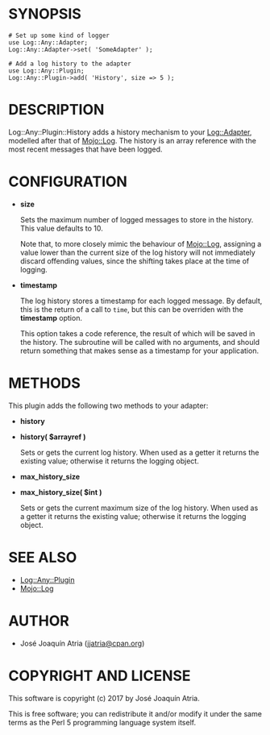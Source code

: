 # SYNOPSIS

    # Set up some kind of logger
    use Log::Any::Adapter;
    Log::Any::Adapter->set( 'SomeAdapter' );

    # Add a log history to the adapter
    use Log::Any::Plugin;
    Log::Any::Plugin->add( 'History', size => 5 );

# DESCRIPTION

Log::Any::Plugin::History adds a history mechanism to your [Log::Adapter](https://metacpan.org/pod/Log::Adapter),
modelled after that of [Mojo::Log](https://metacpan.org/pod/Mojo::Log). The history is an array reference with
the most recent messages that have been logged.

# CONFIGURATION

- **size**

    Sets the maximum number of logged messages to store in the history. This value
    defaults to 10.

    Note that, to more closely mimic the behaviour of [Mojo::Log](https://metacpan.org/pod/Mojo::Log), assigning a
    value lower than the current size of the log history will not immediately
    discard offending values, since the shifting takes place at the time of logging.

- **timestamp**

    The log history stores a timestamp for each logged message. By default, this
    is the return of a call to `time`, but this can be overriden with the
    **timestamp** option.

    This option takes a code reference, the result of which will be saved in the
    history. The subroutine will be called with no arguments, and should return
    something that makes sense as a timestamp for your application.

# METHODS

This plugin adds the following two methods to your adapter:

- **history**
- **history( $arrayref )**

    Sets or gets the current log history. When used as a getter it returns the
    existing value; otherwise it returns the logging object.

- **max\_history\_size**
- **max\_history\_size( $int )**

    Sets or gets the current maximum size of the log history. When used as a getter
    it returns the existing value; otherwise it returns the logging object.

# SEE ALSO

- [Log::Any::Plugin](https://metacpan.org/pod/Log::Any::Plugin)
- [Mojo::Log](https://metacpan.org/pod/Mojo::Log)

# AUTHOR

- José Joaquín Atria ([jjatria@cpan.org](https://metacpan.org/pod/jjatria@cpan.org))

# COPYRIGHT AND LICENSE

This software is copyright (c) 2017 by José Joaquín Atria.

This is free software; you can redistribute it and/or modify it under
the same terms as the Perl 5 programming language system itself.
